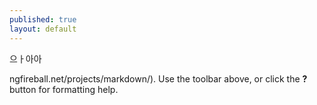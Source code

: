 ```yaml
---
published: true
layout: default
---
```

으ㅏ아아

ngfireball.net/projects/markdown/). Use the toolbar above, or click the **?** button for formatting help.
